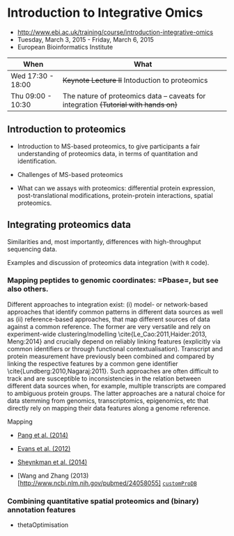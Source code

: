 # Introduction to Integrative Omics


- http://www.ebi.ac.uk/training/course/introduction-integrative-omics
- Tuesday, March 3, 2015 - Friday, March 6, 2015
- European Bioinformatics Institute

| When              | What                                              |
|-------------------|---------------------------------------------------|
| Wed 17:30 - 18:00 |  ~~Keynote Lecture II~~ Intoduction to proteomics |
| Thu 09:00 - 10:30 | The nature of proteomics data – caveats for integration ~~(Tutorial with hands on)~~ |

## Introduction to proteomics

- Introduction to MS-based proteomics, to give participants a fair
  understanding of proteomics data, in terms of quantitation and
  identification.

- Challenges of MS-based proteomics

- What can we assays with proteomics: differential protein expression,
  post-translational modifications, protein-protein interactions,
  spatial proteomics.

## Integrating proteomics data

Similarities and, most importantly, differences with high-throughput
sequencing data.

Examples and discussion of proteomics data integration (with `R` code).



### Mapping peptides to genomic coordinates: =Pbase=, but see also others.

Different approaches to integration exist: (i) model- or network-based
approaches that identify common patterns in different data sources as
well as (ii) reference-based approaches, that map different sources of
data against a common reference. The former are very versatile and
rely on experiment-wide clustering/modelling
\cite{Le_Cao:2011,Haider:2013, Meng:2014} and crucially depend on
reliably linking features (explicitly via common identifiers or
through functional contextualisation). Transcript and protein
measurement have previously been combined and compared by linking the
respective features by a common gene identifier
\cite{Lundberg:2010,Nagaraj:2011}. Such approaches are often difficult
to track and are susceptible to inconsistencies in the relation
between different data sources when, for example, multiple transcripts
are compared to ambiguous protein groups. The latter approaches are a
natural choice for data stemming from genomics, transcriptomics,
epigenomics, etc that directly rely on mapping their data features
along a genome reference.

Mapping

- [Pang et al. (2014)](http://www.ncbi.nlm.nih.gov/pubmed/24152167)
- [Evans et al. (2012)](http://www.ncbi.nlm.nih.gov/pubmed/23142869)
- [Sheynkman et al. (2014)](http://www.ncbi.nlm.nih.gov/pubmed/25149441)

- [Wang and Zhang (2013)[http://www.ncbi.nlm.nih.gov/pubmed/24058055] [`customProDB`](http://bioconductor.org/packages/release/bioc/html/customProDB.html)



### Combining quantitative spatial proteomics and (binary) annotation features

- thetaOptimisation
